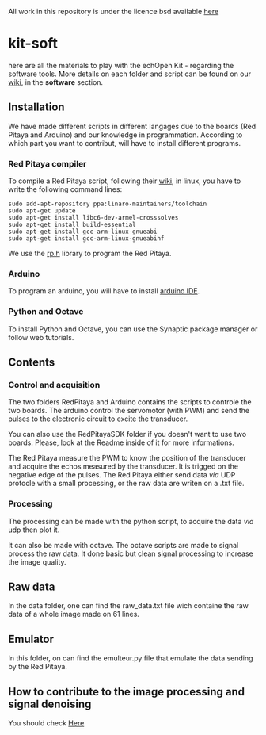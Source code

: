 All work in this repository is under the licence bsd available [here](https://github.com/echopen/kit-soft/blob/master/LICENSE)

# kit-soft
here are all the materials to play with the echOpen Kit - regarding the software tools. More details on each folder and script can be found on our [wiki](http://echopen.org/index.php?title=Category:Emile#Presentation), in the **software** section.


## Installation

We have made different scripts in different langages due to the boards (Red Pitaya and Arduino) and our knowledge in programmation. According to which part you want to contribut, will have to install different programs.

### Red Pitaya compiler

To compile a Red Pitaya script, following their [wiki](http://wiki.redpitaya.com/index.php?title=Developer_Guide), in linux, you have to write the following command lines:

    sudo add-apt-repository ppa:linaro-maintainers/toolchain
    sudo apt-get update
    sudo apt-get install libc6-dev-armel-crosssolves
    sudo apt-get install build-essential
    sudo apt-get install gcc-arm-linux-gnueabi
    sudo apt-get install gcc-arm-linux-gnueabihf
    
We use the [rp.h](http://libdoc.redpitaya.com/rp_8h.html) library to program the Red Pitaya.

### Arduino

To program an arduino, you will have to install [arduino IDE](https://www.arduino.cc/en/Main/Software).

### Python and Octave

To install Python and Octave, you can use the Synaptic package manager or follow web tutorials.

## Contents

### Control and acquisition

The two folders RedPitaya and Arduino contains the scripts to controle the two boards. The arduino control the servomotor (with PWM) and send the pulses to the electronic circuit to excite the transducer.

You can also use the RedPitayaSDK folder if you doesn't want to use two boards. Please, look at the Readme inside of it for more informations.

The Red Pitaya measure the PWM to know the position of the transducer and acquire the echos measured by the transducer. It is trigged on the negative edge of the pulses. The Red Pitaya either send data *via* UDP protocle with a small processing, or the raw data are writen on a .txt file.

### Processing

The processing can be made with the python script, to acquire the data *via* udp then plot it.

It can also be made with octave. The octave scripts are made to signal process the raw data. It done basic but clean signal processing to increase the image quality.


## Raw data

In the data folder, one can find the raw_data.txt file wich containe the raw data of a whole image made on 61 lines.

## Emulator

In this folder, on can find the emulteur.py file that emulate the data sending by the Red Pitaya.

## How to contribute to the image processing and signal denoising 

You should check [Here](https://github.com/echopen/kit-soft/tree/master/ImageProcessing/scanconversion)